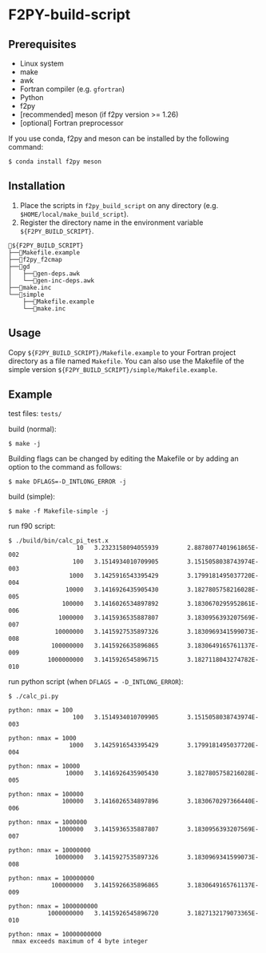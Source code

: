 # F2PY-build-script

## Prerequisites
- Linux system
- make
- awk
- Fortran compiler (e.g. `gfortran`)
- Python
- f2py
- [recommended] meson (if f2py version >= 1.26)
- [optional] Fortran preprocessor

If you use conda, f2py and meson can be installed by the following command:
```
$ conda install f2py meson
```

## Installation
1. Place the scripts in `f2py_build_script` on any directory
(e.g. `$HOME/local/make_build_script`).
2. Register the directory name in the environment variable `${F2PY_BUILD_SCRIPT}`.

```
📂${F2PY_BUILD_SCRIPT}
├──📄Makefile.example
├──📄f2py_f2cmap
├──📂gd
│   ├──📄gen-deps.awk
│   └──📄gen-inc-deps.awk
├──📄make.inc
└──📂simple
    ├──📄Makefile.example
    └──📄make.inc
```

## Usage
Copy `${F2PY_BUILD_SCRIPT}/Makefile.example` to your Fortran project directory as a file named `Makefile`.
You can also use the Makefile of the simple version `${F2PY_BUILD_SCRIPT}/simple/Makefile.example`.

## Example
test files: `tests/`

build (normal):
```
$ make -j
```

Building flags can be changed by editing the Makefile or by adding an option to the command as follows:
```
$ make DFLAGS=-D_INTLONG_ERROR -j
```


build (simple):
```
$ make -f Makefile-simple -j
```

run f90 script:
```
$ ./build/bin/calc_pi_test.x
                   10   3.2323158094055939        2.8878077401961865E-002
                  100   3.1514934010709905        3.1515058038743974E-003
                 1000   3.1425916543395429        3.1799181495037720E-004
                10000   3.1416926435905430        3.1827805758216028E-005
               100000   3.1416026534897892        3.1830670295952861E-006
              1000000   3.1415936535887807        3.1830956393207569E-007
             10000000   3.1415927535897326        3.1830969341599073E-008
            100000000   3.1415926635896865        3.1830649165761137E-009
           1000000000   3.1415926545896715        3.1827118043274782E-010
```

run python script (when `DFLAGS = -D_INTLONG_ERROR`):
```
$ ./calc_pi.py

python: nmax = 100
                  100   3.1514934010709905        3.1515058038743974E-003

python: nmax = 1000
                 1000   3.1425916543395429        3.1799181495037720E-004

python: nmax = 10000
                10000   3.1416926435905430        3.1827805758216028E-005

python: nmax = 100000
               100000   3.1416026534897896        3.1830670297366440E-006

python: nmax = 1000000
              1000000   3.1415936535887807        3.1830956393207569E-007

python: nmax = 10000000
             10000000   3.1415927535897326        3.1830969341599073E-008

python: nmax = 100000000
            100000000   3.1415926635896865        3.1830649165761137E-009

python: nmax = 1000000000
           1000000000   3.1415926545896720        3.1827132179073365E-010

python: nmax = 10000000000
 nmax exceeds maximum of 4 byte integer
```
